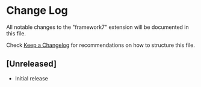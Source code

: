 # Change Log

All notable changes to the "framework7" extension will be documented in this file.

Check [Keep a Changelog](http://keepachangelog.com/) for recommendations on how to structure this file.

## [Unreleased]

- Initial release